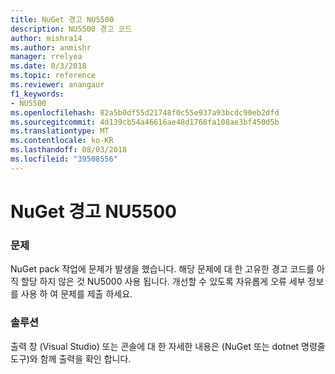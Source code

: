 ```yaml
---
title: NuGet 경고 NU5500
description: NU5500 경고 코드
author: mishra14
ms.author: anmishr
manager: rrelyea
ms.date: 8/3/2018
ms.topic: reference
ms.reviewer: anangaur
f1_keywords:
- NU5500
ms.openlocfilehash: 82a5b0df55d21748f0c55e937a93bcdc90eb2dfd
ms.sourcegitcommit: 4d139cb54a46616ae48d1768fa108ae3bf450d5b
ms.translationtype: MT
ms.contentlocale: ko-KR
ms.lasthandoff: 08/03/2018
ms.locfileid: "39508556"
---
```

# <a name="nuget-warning-nu5500"></a>NuGet 경고 NU5500

### <a name="issue"></a>문제

NuGet pack 작업에 문제가 발생을 했습니다. 해당 문제에 대 한 고유한 경고 코드를 아직 할당 하지 않은 것 NU5000 사용 됩니다. 개선할 수 있도록 자유롭게 오류 세부 정보를 사용 하 여 문제를 제출 하세요.


### <a name="solution"></a>솔루션

출력 창 (Visual Studio) 또는 콘솔에 대 한 자세한 내용은 (NuGet 또는 dotnet 명령줄 도구)와 함께 출력을 확인 합니다.


